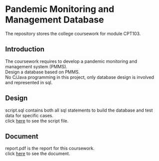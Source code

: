 # Pandemic Monitoring and Management Database
The repository stores the college coursework for module CPT103.  

## Introduction
The coursework requires to develop a pandemic monitoring and management system (PMMS).  
Design a database based on PMMS.  
No C/Java programming in this project, only database design is involved and represented in sql. 

## Design
script.sql contains both all sql statements to build the database and test data for specific cases.  
click [here](./script.sql) to see the script file.

## Document
report.pdf is the report for this coursework.  
click [here](./report.pdf) to see the document.

